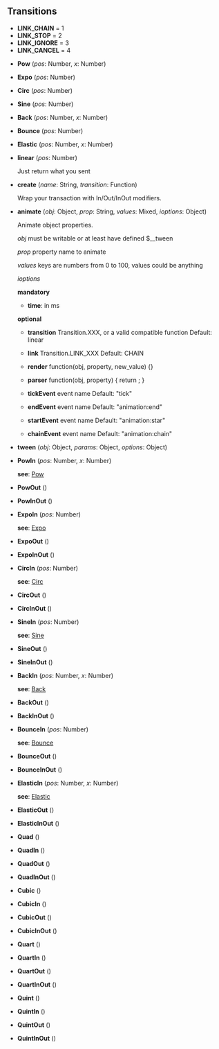 

<a name="Transitions"></a>
## Transitions
* **LINK_CHAIN** = 1
* **LINK_STOP** = 2
* **LINK_IGNORE** = 3
* **LINK_CANCEL** = 4

<a name="Transitions-Pow"></a>
* **Pow** (*pos*: Number, *x*: Number)

<a name="Transitions-Expo"></a>
* **Expo** (*pos*: Number)

<a name="Transitions-Circ"></a>
* **Circ** (*pos*: Number)

<a name="Transitions-Sine"></a>
* **Sine** (*pos*: Number)

<a name="Transitions-Back"></a>
* **Back** (*pos*: Number, *x*: Number)

<a name="Transitions-Bounce"></a>
* **Bounce** (*pos*: Number)

<a name="Transitions-Elastic"></a>
* **Elastic** (*pos*: Number, *x*: Number)

<a name="Transitions-linear"></a>
* **linear** (*pos*: Number)

  Just return what you sent


<a name="Transitions-create"></a>
* **create** (*name*: String, *transition*: Function)

  Wrap your transaction with In/Out/InOut modifiers.


<a name="Transitions-animate"></a>
* **animate** (*obj*: Object, *prop*: String, *values*: Mixed, *ioptions*: Object)

  Animate object properties.

  *obj* must be writable or at least have defined $__tween

  *prop* property name to animate

  *values* keys are numbers from 0 to 100, values could be anything

  *ioptions*

  **mandatory**

    * **time**: <number> in ms

  **optional**

    * **transition** Transition.XXX, or a valid compatible function Default: linear

    * **link** Transition.LINK_XXX Default: CHAIN

    * **render** function(obj, property, new_value) {}

    * **parser** function(obj, property) { return <value>; }

    * **tickEvent** <string> event name Default: "tick"

    * **endEvent** <string> event name Default: "animation:end"

    * **startEvent** <string> event name Default: "animation:star"

    * **chainEvent** <string> event name Default: "animation:chain"


<a name="Transitions-tween"></a>
* **tween** (*obj*: Object, *params*: Object, *options*: Object)

<a name="Transitions-PowIn"></a>
* **PowIn** (*pos*: Number, *x*: Number)

  **see**: [Pow](#Transitions-Pow)


<a name="Transitions-PowOut"></a>
* **PowOut** ()

<a name="Transitions-PowInOut"></a>
* **PowInOut** ()

<a name="Transitions-ExpoIn"></a>
* **ExpoIn** (*pos*: Number)

  **see**: [Expo](#Transitions-Expo)


<a name="Transitions-ExpoOut"></a>
* **ExpoOut** ()

<a name="Transitions-ExpoInOut"></a>
* **ExpoInOut** ()

<a name="Transitions-CircIn"></a>
* **CircIn** (*pos*: Number)

  **see**: [Circ](#Transitions-Circ)


<a name="Transitions-CircOut"></a>
* **CircOut** ()

<a name="Transitions-CircInOut"></a>
* **CircInOut** ()

<a name="Transitions-SineIn"></a>
* **SineIn** (*pos*: Number)

  **see**: [Sine](#Transitions-Sine)


<a name="Transitions-SineOut"></a>
* **SineOut** ()

<a name="Transitions-SineInOut"></a>
* **SineInOut** ()

<a name="Transitions-BackIn"></a>
* **BackIn** (*pos*: Number, *x*: Number)

  **see**: [Back](#Transitions-Back)


<a name="Transitions-BackOut"></a>
* **BackOut** ()

<a name="Transitions-BackInOut"></a>
* **BackInOut** ()

<a name="Transitions-BounceIn"></a>
* **BounceIn** (*pos*: Number)

  **see**: [Bounce](#Transitions-Bounce)


<a name="Transitions-BounceOut"></a>
* **BounceOut** ()

<a name="Transitions-BounceInOut"></a>
* **BounceInOut** ()

<a name="Transitions-ElasticIn"></a>
* **ElasticIn** (*pos*: Number, *x*: Number)

  **see**: [Elastic](#Transitions-Elastic)


<a name="Transitions-ElasticOut"></a>
* **ElasticOut** ()

<a name="Transitions-ElasticInOut"></a>
* **ElasticInOut** ()

<a name="Transitions-Quad"></a>
* **Quad** ()

<a name="Transitions-QuadIn"></a>
* **QuadIn** ()

<a name="Transitions-QuadOut"></a>
* **QuadOut** ()

<a name="Transitions-QuadInOut"></a>
* **QuadInOut** ()

<a name="Transitions-Cubic"></a>
* **Cubic** ()

<a name="Transitions-CubicIn"></a>
* **CubicIn** ()

<a name="Transitions-CubicOut"></a>
* **CubicOut** ()

<a name="Transitions-CubicInOut"></a>
* **CubicInOut** ()

<a name="Transitions-Quart"></a>
* **Quart** ()

<a name="Transitions-QuartIn"></a>
* **QuartIn** ()

<a name="Transitions-QuartOut"></a>
* **QuartOut** ()

<a name="Transitions-QuartInOut"></a>
* **QuartInOut** ()

<a name="Transitions-Quint"></a>
* **Quint** ()

<a name="Transitions-QuintIn"></a>
* **QuintIn** ()

<a name="Transitions-QuintOut"></a>
* **QuintOut** ()

<a name="Transitions-QuintInOut"></a>
* **QuintInOut** ()